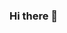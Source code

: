 ### Hi there 👋

<!--
**SamDieltiens/SamDieltiens** is a ✨ _special_ ✨ repository because its `README.md` (this file) appears on your GitHub profile.


- Bioinformatics
